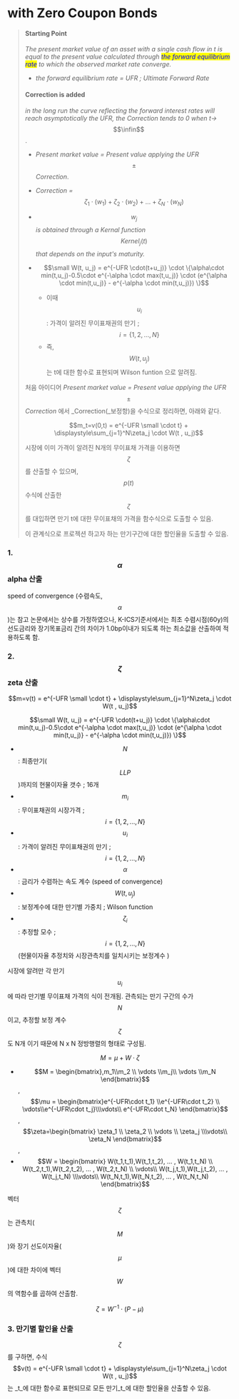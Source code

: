 # with Zero Coupon Bonds

> #### Starting Point&#x20;
>
> _The present market value of an asset with a single cash flow in t is equal to the present value calculated through <mark style="color:blue;">the forward equilibrium rate</mark> to which the observed market rate converge._
>
> * _the forward equilibrium rate = UFR ; Ultimate Forward Rate_
>
> #### Correction is added
>
> _in the long run the curve reflecting the forward interest rates will reach asymptotically the UFR, the Correction tends to 0 when t->_$$\infin$$.
>
> * _Present market value = Present value applying the UFR_ $$\pm$$_Correction_.
> * _Correction =_ $$\zeta_1\cdot(w_1) + \zeta_2\cdot(w_2)+ \dots +\zeta_N\cdot(w_N)$$
> * $$w_j$$_is obtained through a Kernal function_ $$Kernel_j(t)$$ _that depends on the input's maturity._
> *   $$\small W(t, u_j) = e^{-UFR \cdot(t+u_j)} \cdot \{\alpha\cdot min(t,u_j)-0.5\cdot e^{-\alpha \cdot max(t,u_j)} \cdot (e^{\alpha \cdot min(t,u_j)} - e^{-\alpha \cdot min(t,u_j)}) \}$$
>
>     * 이때 $$u_i$$ : 가격이 알려진 무이표채권의 만기 ; $$i = \{1,2,...,N\}$$&#x20;
>     * 즉, $$W(t, u_j)$$는 t에 대한 함수로 표현되며 Wilson funtion 으로 알려짐.&#x20;
>
>
>
> 처음 아이디어  _Present market value = Present value applying the UFR_ $$\pm$$_Correction_ 에서 _Correction(_보정항)을 수식으로 정리하면, 아래와 같다.
>
> $$m_t=v(0,t) =  e^{-UFR \small \cdot t} + \displaystyle\sum_{j=1}^N\zeta_j \cdot W(t , u_j)$$
>
> 시장에 이미 가격이 알려진 N개의 무이표채 가격을 이용하면 $$\zeta$$를 산출할 수 있으며, $$p(t)$$수식에 산출한 $$\zeta$$를 대입하면 만기 t에 대한 무이표채의 가격을 함수식으로 도출할 수 있음.&#x20;
>
> 이 관계식으로 프로젝션 하고자 하는 만기구간에 대한 할인율을 도출할 수 있음. &#x20;

### 1. $$\alpha$$ alpha 산출&#x20;

speed of convergence (수렴속도, $$\alpha$$)는 참고 논문에서는 상수를 가정하였으나, K-ICS기준서에서는 최초 수렴시점(60y)의 선도금리와 장기목표금리 간의 차이가 1.0bp이내가 되도록 하는 최소값을 산출하여 적용하도록 함.&#x20;



### 2. $$\zeta$$ zeta 산출

$$m=v(t) =  e^{-UFR \small \cdot t} + \displaystyle\sum_{j=1}^N\zeta_j \cdot W(t , u_j)$$

$$\small W(t, u_j) = e^{-UFR \cdot(t+u_j)} \cdot \{\alpha\cdot min(t,u_j)-0.5\cdot e^{-\alpha \cdot max(t,u_j)} \cdot (e^{\alpha \cdot min(t,u_j)} - e^{-\alpha \cdot min(t,u_j)}) \}$$

* $$N$$: 최종만기($$LLP$$)까지의 현물이자율 갯수 ; 16개&#x20;
* $$m_i$$: 무이표채권의 시장가격 ; $$i = \{1,2,...,N\}$$&#x20;
* $$u_i$$ : 가격이 알려진 무이표채권의 만기 ; $$i = \{1,2,...,N\}$$&#x20;
* $$\alpha$$ : 금리가 수렴하는 속도 계수 (speed of convergence)&#x20;
* $$W(t,u_j)$$: 보정계수에 대한 만기별 가중치 ; Wilson function&#x20;
* $$\zeta_i$$: 추정할 모수 ; $$i = \{1,2,...,N\}$$ (현물이자율 추정치와 시장관측치를 일치시키는 보정계수 )

시장에 알려만 각 만기 $$u_i$$ 에 따라 만기별 무이표채 가격의 식이 전개됨. 관측되는 만기 구간의 수가 $$N$$이고, 추정할 보정 계수 $$\zeta$$도 N개 이기 때문에 N x N 정방행렬의 형태로 구성됨.&#x20;

$$M = \mu +W\cdot \zeta$$

* &#x20; $$M =  \begin{bmatrix},m_1\\m_2 \\ \vdots \\m_j\\ \vdots \\m_N \end{bmatrix}$$ ,  $$\mu = \begin{bmatrix}e^{-UFR\cdot t_1} \\e^{-UFR\cdot t_2} \\ \vdots\\e^{-UFR\cdot t_j}\\\vdots\\ e^{-UFR\cdot t_N} \end{bmatrix}$$   , $$\zeta=\begin{bmatrix} \zeta_1 \\ \zeta_2 \\ \vdots \\ \zeta_j \\\vdots\\ \zeta_N \end{bmatrix}$$,&#x20;
* $$W = \begin{bmatrix} W(t_1,t_1),W(t_1,t_2), ... , W(t_1,t_N) \\ W(t_2,t_1),W(t_2,t_2), ... , W(t_2,t_N) \\ \vdots\\ W(t_j,t_1),W(t_j,t_2), ... , W(t_j,t_N)  \\\vdots\\  W(t_N,t_1),W(t_N,t_2), ... , W(t_N,t_N) \end{bmatrix}$$&#x20;

벡터 $$\zeta$$는 관측치($$M$$)와 장기 선도이자율($$\mu$$)에 대한 차이에 벡터 $$W$$의 역함수를 곱하여 산출함.

$$\zeta = W^{-1}\cdot(P-\mu)$$



### 3. 만기별 할인율 산출&#x20;

$$\zeta$$를 구하면, 수식  $$v(t) =  e^{-UFR \small \cdot t} + \displaystyle\sum_{j=1}^N\zeta_j \cdot W(t , u_j)$$는 _t_에 대한 함수로 표현되므로 모든 만기_t_에 대한 할인율을 산출할 수 있음.&#x20;

